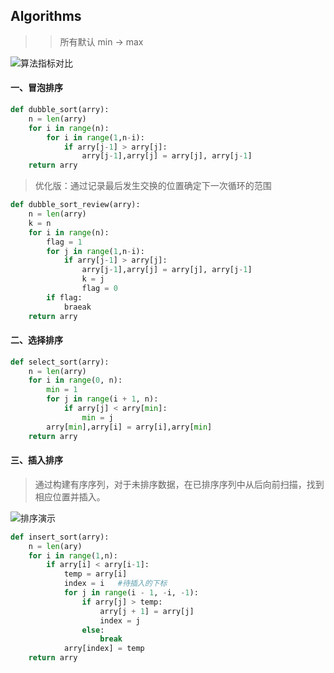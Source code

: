 ## Algorithms
>> 所有默认 min -> max

![算法指标对比](http://ww1.sinaimg.cn/large/81b78497jw1emncvtdf1qj20u10afn0r.jpg)
#### 一、冒泡排序

```python
def dubble_sort(arry):
    n = len(arry)
    for i in range(n):
        for i in range(1,n-i):
            if arry[j-1] > arry[j]:
                arry[j-1],arry[j] = arry[j], arry[j-1]
    return arry
```
> 优化版：通过记录最后发生交换的位置确定下一次循环的范围

```python
def dubble_sort_review(arry):
    n = len(arry)
    k = n
    for i in range(n):
        flag = 1
        for j in range(1,n-i):
            if arry[j-1] > arry[j]:
                arry[j-1],arry[j] = arry[j], arry[j-1]
                k = j
                flag = 0
        if flag:
            braeak
    return arry
```

#### 二、选择排序

```python
def select_sort(arry):
    n = len(arry)
    for i in range(0, n):
        min = 1
        for j in range(i + 1, n):
            if arry[j] < arry[min]:
                min = j
        arry[min],arry[i] = arry[i],arry[min]
    return arry
```
#### 三、插入排序
> 通过构建有序序列，对于未排序数据，在已排序序列中从后向前扫描，找到相应位置并插入。

![排序演示](http://wuchong.me/img/Insertion-sort-example-300px.gif)
```python
def insert_sort(arry):
    n = len(ary)
    for i in range(1,n):
        if arry[i] < arry[i-1]:
            temp = arry[i]
            index = i   #待插入的下标
            for j in range(i - 1, -i, -1):
                if arry[j] > temp:
                    arry[j + 1] = arry[j]
                    index = j
                else:
                    break
            arry[index] = temp
    return arry
```
####
####
####
####
####
####
